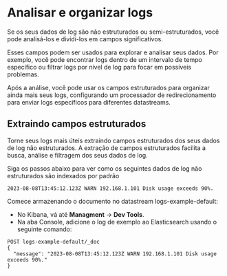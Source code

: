 # Analisar e organizar logs

Se os seus dados de log são não estruturados ou semi-estruturados, você pode analisá-los e dividi-los em campos significativos.

Esses campos podem ser usados para explorar e analisar seus dados. Por exemplo, você pode encontrar logs dentro de um intervalo de tempo específico ou filtrar logs por nível de log para focar em possíveis problemas.

Após a análise, você pode usar os campos estruturados para organizar ainda mais seus logs, configurando um processador de redirecionamento para enviar logs específicos para diferentes datastreams.

## Extraindo campos estruturados

Torne seus logs mais úteis extraindo campos estruturados dos seus dados de log não estruturados. A extração de campos estruturados facilita a busca, análise e filtragem dos seus dados de log.

Siga os passos abaixo para ver como os seguintes dados de log não estruturados são indexados por padrão

```
2023-08-08T13:45:12.123Z WARN 192.168.1.101 Disk usage exceeds 90%.
```

Comece armazenando o documento no datastream logs-example-default:

- No Kibana, vá até **Managment** → **Dev Tools**.
- Na aba Console, adicione o log de exemplo ao Elasticsearch usando o seguinte comando:

```
POST logs-example-default/_doc
{
  "message": "2023-08-08T13:45:12.123Z WARN 192.168.1.101 Disk usage exceeds 90%."
}
```